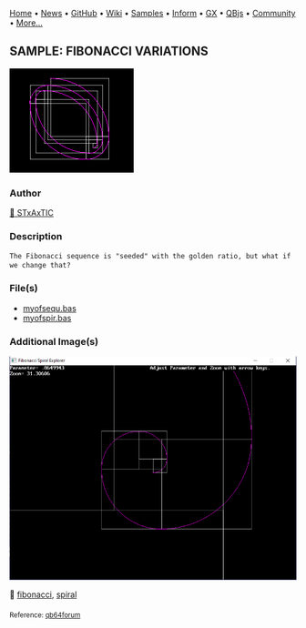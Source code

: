 [Home](https://qb64.com) • [News](../../news.md) • [GitHub](https://github.com/QB64Official/qb64) • [Wiki](https://github.com/QB64Official/qb64/wiki) • [Samples](../../samples.md) • [Inform](../../inform.md) • [GX](../../gx.md) • [QBjs](../../qbjs.md) • [Community](../../community.md) • [More...](../../more.md)

## SAMPLE: FIBONACCI VARIATIONS

![ss1.png](img/ss1.png)

### Author

[🐝 STxAxTIC](../stxaxtic.md) 

### Description

```text
The Fibonacci sequence is "seeded" with the golden ratio, but what if we change that?
```

### File(s)

* [myofsequ.bas](src/myofsequ.bas)
* [myofspir.bas](src/myofspir.bas)

### Additional Image(s)

![ss2.png](img/ss2.png)

🔗 [fibonacci](../fibonacci.md), [spiral](../spiral.md)


<sub>Reference: [qb64forum](https://qb64forum.alephc.xyz/index.php?topic=3370.0) </sub>
